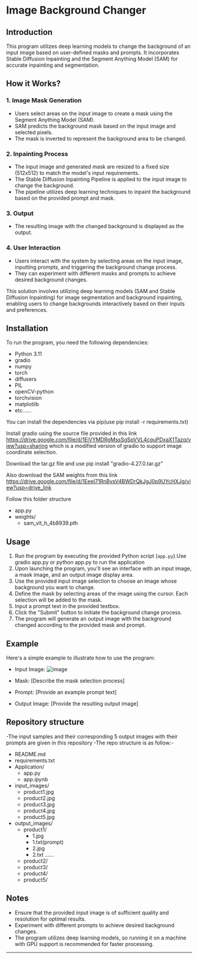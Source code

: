 # Image Background Changer

## Introduction
This program utilizes deep learning models to change the background of an input image based on user-defined masks and prompts. It incorporates Stable Diffusion Inpainting and the Segment Anything Model (SAM) for accurate inpainting and segmentation.


## How it Works?



### 1. Image Mask Generation
- Users select areas on the input image to create a mask using the Segment Anything Model (SAM).
- SAM predicts the background mask based on the input image and selected pixels.
- The mask is inverted to represent the background area to be changed.

### 2. Inpainting Process
- The input image and generated mask are resized to a fixed size (512x512) to match the model's input requirements.
- The Stable Diffusion Inpainting Pipeline is applied to the input image to change the background.
- The pipeline utilizes deep learning techniques to inpaint the background based on the provided prompt and mask.

### 3. Output
- The resulting image with the changed background is displayed as the output.

### 4. User Interaction
- Users interact with the system by selecting areas on the input image, inputting prompts, and triggering the background change process.
- They can experiment with different masks and prompts to achieve desired background changes.

This solution involves utilizing deep learning models (SAM and Stable Diffusion Inpainting) for image segmentation and background inpainting, enabling users to change backgrounds interactively based on their inputs and preferences.

## Installation
To run the program, you need the following dependencies:

- Python 3.11
- gradio
- numpy
- torch
- diffusers
- PIL
- openCV-python
- torchvision
- matplotlib
- etc......

You can install the dependencies via pip(use pip install -r requirements.txt)

Install gradio using the source file provided in this link https://drive.google.com/file/d/1EiVYMDRgMssSgSpVVL4cguPDxaX1Tazq/view?usp=sharing 
which is a modified version of gradio to support image coordinate selection.

Download the tar.gz file and use pip install "gradio-4.27.0.tar.gz"

Also download the SAM weights from this link https://drive.google.com/file/d/1EeeI71RnBysV4BWDrQkJgJ0p9UYcHXJg/view?usp=drive_link

Follow this folder structure

- app.py
- weights/
  - sam_vit_h_4b8939.pth


## Usage
1. Run the program by executing the provided Python script (`app.py`).Use gradio app.py or python app.py to run the application
2. Upon launching the program, you'll see an interface with an input image, a mask image, and an output image display area.
3. Use the provided input image selection to choose an image whose background you want to change.
4. Define the mask by selecting areas of the image using the cursor. Each selection will be added to the mask.
5. Input a prompt text in the provided textbox.
6. Click the "Submit" button to initiate the background change process.
7. The program will generate an output image with the background changed according to the provided mask and prompt.

## Example
Here's a simple example to illustrate how to use the program:
- Input Image:
 ![image](https://github.com/NivedKris/AI-DS-assignment/assets/100478612/a7d1a6b3-637e-46a0-bf51-135963fef848)

- Mask: [Describe the mask selection process]
- Prompt: [Provide an example prompt text]
- Output Image: [Provide the resulting output image]


## Repository structure

-The input samples and their corresponding 5 output images with their prompts are given in this repository
-The repo structure is as follow:-
- README.md
- requirements.txt
- Application/
  - app.py
  - app.ipynb
- input_images/
  - product1.jpg
  - product2.jpg
  - product3.jpg
  - product4.jpg
  - product5.jpg
- output_images/
  - product1/
    - 1.jpg
    - 1.txt(prompt)
    - 2.jpg
    - 2.txt
    ......
  - product2/
  - product3/
  - product4/
  - product5/
    


## Notes
- Ensure that the provided input image is of sufficient quality and resolution for optimal results.
- Experiment with different prompts to achieve desired background changes.
- The program utilizes deep learning models, so running it on a machine with GPU support is recommended for faster processing.

---

